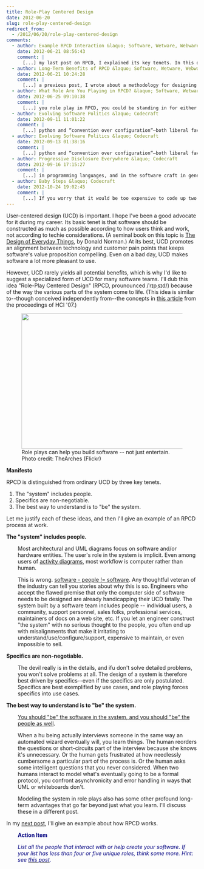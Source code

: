 ```yaml
---
title: Role-Play Centered Design
date: 2012-06-20
slug: role-play-centered-design
redirect_from:
  - /2012/06/20/role-play-centered-design
comments:
  - author: Example RPCD Interaction &laquo; Software, Wetware, Webware
    date: 2012-06-21 08:56:43
    comment: |
      [...] my last post on RPCD, I explained its key tenets. In this one, I’ll imagine one way to put it into [...]
  - author: Long-Term Benefits of RPCD &laquo; Software, Wetware, Webware
    date: 2012-06-21 10:24:28
    comment: |
      [...] a previous post, I wrote about a methodology for designing software that has role-playing at it’s heart. If [...]
  - author: What Role Are You Playing in RPCD? &laquo; Software, Wetware, Webware
    date: 2012-06-25 09:10:38
    comment: |
      [...] you role play in RPCD, you could be standing in for either software, or a flesh-and-blood human being. As RPCD explicitly [...]
  - author: Evolving Software Politics &laquo; Codecraft
    date: 2012-09-11 11:01:22
    comment: |
      [...] python and “convention over configuration“–both liberal favorites. My idea that teams should deploy evolving software by assigning humans to role play architectural components, and...–that’s about as ultra liberal as it [...]
  - author: Evolving Software Politics &laquo; Codecraft
    date: 2012-09-13 01:38:16
    comment: |
      [...] python and “convention over configuration“–both liberal favorites. My idea that teams should deploy evolving software by assigning humans to role play architectural components, and...–that’s about as ultra liberal as it gets.    Take Our [...]
  - author: Progressive Disclosure Everywhere &laquo; Codecraft
    date: 2012-09-16 17:15:27
    comment: |
      [...] in programming languages, and in the software craft in general. I explored one in the series on role-play centered design. I’ll disclose some more ideas … progressively … in other posts. [...]
  - author: Baby Steps &laquo; Codecraft
    date: 2012-10-24 19:02:45
    comment: |
      [...] If you worry that it would be too expensive to code up two alternate solutions, consider using role-play centered design to let humans substitute for key modules with almost zero [...]
---
```

User-centered design (UCD) is important. I hope I've been a good advocate for it during my career. Its basic tenet is that software should be constructed as much as possible according to how users think and work, not according to techie considerations. (A seminal book on this topic is <a href="http://www.amazon.com/dp/0465067107/ref=rdr_ext_tmb">The Design of Everyday Things</a>, by Donald Norman.) At its best, UCD promotes an alignment between technology and customer pain points that keeps software's value proposition compelling. Even on a bad day, UCD makes software a lot more pleasant to use.

However, UCD rarely yields all potential benefits, which is why I'd like to suggest a specialized form of UCD for many software teams. I'll dub this idea "Role-Play Centered Design" (RPCD, prounounced /ˈrɪpˌsɪd/) because of the way the various parts of the system come to life. (This idea is similar to--though conceived independently from--the concepts in <a title="The use of improvisational role-play in user centered design processes" href="http://dl.acm.org/citation.cfm?id=1772520" target="_blank">this article</a> from the proceedings of HCI '07.)

<figure><img alt="" src="http://farm7.staticflickr.com/6151/6257521499_10eb09fd45_d.jpg" width="500" height="357" /><figcaption>Role plays can help you build software -- not just entertain. Photo credit: TheArches (Flickr)</figcaption></figure>

<strong>Manifesto</strong>

RPCD is distinguished from ordinary UCD by three key tenets.
<ol>
	<li>The "system" includes people.</li>
	<li>Specifics are non-negotiable.</li>
	<li>The best way to understand is to "be" the system.</li>
</ol>
Let me justify each of these ideas, and then I'll give an example of an RPCD process at work.

<strong>The "system" includes people.</strong>
<p style="padding-left:30px;">Most architectural and UML diagrams focus on software and/or hardware entities. The user's role in the system is implicit. Even among users of <a href="http://en.wikipedia.org/wiki/Activity_diagram">activity diagrams</a>, most workflow is computer rather than human.</p>
<p style="padding-left:30px;">This is wrong. <a href="why-people-are-part-of-a-software-architecture.md">software - people != software</a>. Any thoughtful veteran of the industry can tell you stories about why this is so. Engineers who accept the flawed premise that only the computer side of software needs to be designed are already handicapping their UCD fatally. The system built by a software team includes people -- individual users, a community, support personnel, sales folks, professional services, maintainers of docs on a web site, etc. If you let an engineer construct "the system" with no serious thought to the people, you often end up with misalignments that make it irritating to understand/use/configure/support, expensive to maintain, or even impossible to sell.</p>
<strong>Specifics are non-negotiable.</strong>
<p style="padding-left:30px;">The devil really is in the details, and ifu don't solve detailed problems, you won't solve problems at all. The design of a system is therefore best driven by specifics--even if the specifics are only postulated. Specifics are best exemplified by use cases, and role playing forces specifics into use cases.</p>
<strong>The best way to understand is to "be" the system.</strong>
<p style="padding-left:30px;"><a href="what-role-are-you-playing-in-rpcd.md">You should "be" the software in the system, and you should "be" the people as well</a>.</p>
<p style="padding-left:30px;">When a hu being actually interviews someone in the same way an automated wizard eventually will, you learn things. The human reorders the questions or short-circuits part of the interview because she knows it's unnecessary. Or the human gets frustrated at how needlessly cumbersome a particular part of the process is. Or the human asks some intelligent questions that you never considered. When two humans interact to model what's eventually going to be a formal protocol, you confront asynchronicity and error handling in ways that UML or whiteboards don't.</p>
<p style="padding-left:30px;">Modeling the system in role plays also has some other profound long-term advantages that go far beyond just what you learn. I'll discuss these in a different post.</p>
In my <a href="example-rpcd-interaction.md">next post</a>, I'll give an example about how RPCD works.
<p style="padding-left:30px;"><strong><span style="color:#000080;">Action Item</span></strong></p>
<p style="padding-left:30px;"><em><span style="color:#000080;">List all the people that interact with or help create your software. If your list has less than four or five unique roles, think some more. Hint: see <a title="Users Aren’t The Only People In Your Software" href="users-arent-the-only-people-in-your-software.md"><span style="color:#000080;">this post</span></a>.</span></em></p>
